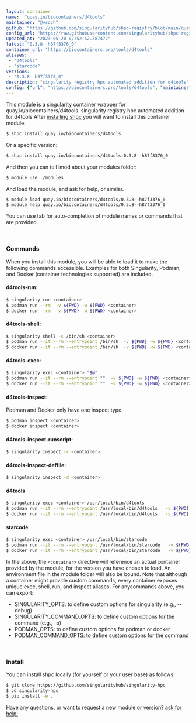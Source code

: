 ```yaml
---
layout: container
name:  "quay.io/biocontainers/d4tools"
maintainer: "@vsoch"
github: "https://github.com/singularityhub/shpc-registry/blob/main/quay.io/biocontainers/d4tools/container.yaml"
config_url: "https://raw.githubusercontent.com/singularityhub/shpc-registry/main/quay.io/biocontainers/d4tools/container.yaml"
updated_at: "2023-05-20 02:52:52.387472"
latest: "0.3.8--h87f3376_0"
container_url: "https://biocontainers.pro/tools/d4tools"
aliases:
 - "d4tools"
 - "starcode"
versions:
 - "0.3.8--h87f3376_0"
description: "singularity registry hpc automated addition for d4tools"
config: {"url": "https://biocontainers.pro/tools/d4tools", "maintainer": "@vsoch", "description": "singularity registry hpc automated addition for d4tools", "latest": {"0.3.8--h87f3376_0": "sha256:cee34924572fe75db1e653d33953b6824701544478f2a38d40abe2cc59132916"}, "tags": {"0.3.8--h87f3376_0": "sha256:cee34924572fe75db1e653d33953b6824701544478f2a38d40abe2cc59132916"}, "docker": "quay.io/biocontainers/d4tools", "aliases": {"d4tools": "/usr/local/bin/d4tools", "starcode": "/usr/local/bin/starcode"}}
---
```


This module is a singularity container wrapper for quay.io/biocontainers/d4tools.
singularity registry hpc automated addition for d4tools
After [installing shpc](#install) you will want to install this container module:


```bash
$ shpc install quay.io/biocontainers/d4tools
```

Or a specific version:

```bash
$ shpc install quay.io/biocontainers/d4tools:0.3.8--h87f3376_0
```

And then you can tell lmod about your modules folder:

```bash
$ module use ./modules
```

And load the module, and ask for help, or similar.

```bash
$ module load quay.io/biocontainers/d4tools/0.3.8--h87f3376_0
$ module help quay.io/biocontainers/d4tools/0.3.8--h87f3376_0
```

You can use tab for auto-completion of module names or commands that are provided.

<br>

### Commands

When you install this module, you will be able to load it to make the following commands accessible.
Examples for both Singularity, Podman, and Docker (container technologies supported) are included.

#### d4tools-run:

```bash
$ singularity run <container>
$ podman run --rm  -v ${PWD} -w ${PWD} <container>
$ docker run --rm  -v ${PWD} -w ${PWD} <container>
```

#### d4tools-shell:

```bash
$ singularity shell -s /bin/sh <container>
$ podman run --it --rm --entrypoint /bin/sh  -v ${PWD} -w ${PWD} <container>
$ docker run --it --rm --entrypoint /bin/sh  -v ${PWD} -w ${PWD} <container>
```

#### d4tools-exec:

```bash
$ singularity exec <container> "$@"
$ podman run --it --rm --entrypoint ""  -v ${PWD} -w ${PWD} <container> "$@"
$ docker run --it --rm --entrypoint ""  -v ${PWD} -w ${PWD} <container> "$@"
```

#### d4tools-inspect:

Podman and Docker only have one inspect type.

```bash
$ podman inspect <container>
$ docker inspect <container>
```

#### d4tools-inspect-runscript:

```bash
$ singularity inspect -r <container>
```

#### d4tools-inspect-deffile:

```bash
$ singularity inspect -d <container>
```


#### d4tools

```bash
$ singularity exec <container> /usr/local/bin/d4tools
$ podman run --it --rm --entrypoint /usr/local/bin/d4tools   -v ${PWD} -w ${PWD} <container> -c " $@"
$ docker run --it --rm --entrypoint /usr/local/bin/d4tools   -v ${PWD} -w ${PWD} <container> -c " $@"
```


#### starcode

```bash
$ singularity exec <container> /usr/local/bin/starcode
$ podman run --it --rm --entrypoint /usr/local/bin/starcode   -v ${PWD} -w ${PWD} <container> -c " $@"
$ docker run --it --rm --entrypoint /usr/local/bin/starcode   -v ${PWD} -w ${PWD} <container> -c " $@"
```



In the above, the `<container>` directive will reference an actual container provided
by the module, for the version you have chosen to load. An environment file in the
module folder will also be bound. Note that although a container
might provide custom commands, every container exposes unique exec, shell, run, and
inspect aliases. For anycommands above, you can export:

 - SINGULARITY_OPTS: to define custom options for singularity (e.g., --debug)
 - SINGULARITY_COMMAND_OPTS: to define custom options for the command (e.g., -b)
 - PODMAN_OPTS: to define custom options for podman or docker
 - PODMAN_COMMAND_OPTS: to define custom options for the command

<br>

### Install

You can install shpc locally (for yourself or your user base) as follows:

```bash
$ git clone https://github.com/singularityhub/singularity-hpc
$ cd singularity-hpc
$ pip install -e .
```

Have any questions, or want to request a new module or version? [ask for help!](https://github.com/singularityhub/singularity-hpc/issues)